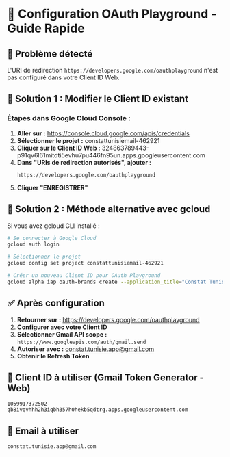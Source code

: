 # 🔧 Configuration OAuth Playground - Guide Rapide

## 🎯 Problème détecté
L'URI de redirection `https://developers.google.com/oauthplayground` n'est pas configuré dans votre Client ID Web.

## 🚀 Solution 1 : Modifier le Client ID existant

### Étapes dans Google Cloud Console :

1. **Aller sur :** https://console.cloud.google.com/apis/credentials
2. **Sélectionner le projet :** constattunisiemail-462921
3. **Cliquer sur le Client ID Web :** 324863789443-p91qv6l61mitdti5evhu7pu446fn95un.apps.googleusercontent.com
4. **Dans "URIs de redirection autorisés", ajouter :**
   ```
   https://developers.google.com/oauthplayground
   ```
5. **Cliquer "ENREGISTRER"**

## 🔄 Solution 2 : Méthode alternative avec gcloud

Si vous avez gcloud CLI installé :

```bash
# Se connecter à Google Cloud
gcloud auth login

# Sélectionner le projet
gcloud config set project constattunisiemail-462921

# Créer un nouveau Client ID pour OAuth Playground
gcloud alpha iap oauth-brands create --application_title="Constat Tunisie OAuth" --support_email="constat.tunisie.app@gmail.com"
```

## ✅ Après configuration

1. **Retourner sur :** https://developers.google.com/oauthplayground
2. **Configurer avec votre Client ID**
3. **Sélectionner Gmail API scope :** `https://www.googleapis.com/auth/gmail.send`
4. **Autoriser avec :** constat.tunisie.app@gmail.com
5. **Obtenir le Refresh Token**

## 🎯 Client ID à utiliser (Gmail Token Generator - Web)
```
1059917372502-qb8ivqvhhh2h3iqbh357h0hekb5qdtrg.apps.googleusercontent.com
```

## 📧 Email à utiliser
```
constat.tunisie.app@gmail.com
```
